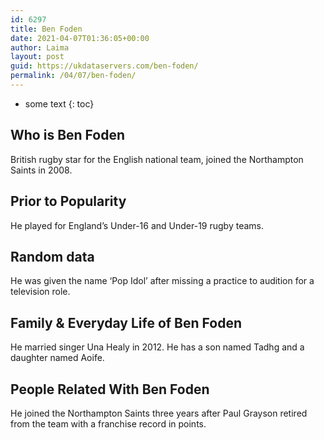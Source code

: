 ```yaml
---
id: 6297
title: Ben Foden
date: 2021-04-07T01:36:05+00:00
author: Laima
layout: post
guid: https://ukdataservers.com/ben-foden/
permalink: /04/07/ben-foden/
---
```


* some text
{: toc}


## Who is Ben Foden
                  
                  
                  
British rugby star for the English national team, joined the Northampton Saints in 2008.
                  
              
            
              
            
                
                
                
## Prior to Popularity
                  
                  
                  
He played for England&#8217;s Under-16 and Under-19 rugby teams.
                  
              
            
              
            
                
                
                
## Random data
                  
                  
                  
He was given the name &#8216;Pop Idol&#8217; after missing a practice to audition for a television role.
                  
              
            
              
            
                
                
                
## Family & Everyday Life of Ben Foden
                  
                  
                  
He married singer Una Healy in 2012. He has a son named Tadhg and a daughter named Aoife.
                  
              
            
              
            
                
                
                
## People Related With Ben Foden
                  
                  
                  
He joined the Northampton Saints three years after Paul Grayson retired from the team with a franchise record in points.
                  
              
            
              
            
                
              
            
              
              
            
            
              
            
          
          
          